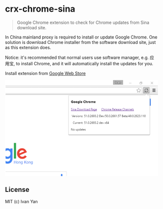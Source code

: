 # crx-chrome-sina

> Google Chrome extension to check for Chrome updates from Sina download site.

In China mainland proxy is required to install or update Google Chrome.
One solution is download Chrome installer from the software download site,
just as this extension does.

Notice: it's recommended that normal users use software manager,
e.g. 应用宝, to install Chrome,
and it will automatically install the updates for you.

Install extension from [Google Web Store](https://chrome.google.com/webstore/detail/chrome-update/idnfdnijojifmkhgmhoheahenfohidlc)

![](./screenshots/1.png)

## License

MIT (c) Ivan Yan
